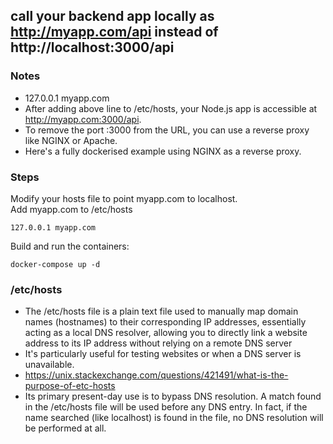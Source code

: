 ## call your backend app locally as http://myapp.com/api instead of http://localhost:3000/api

### Notes
* 127.0.0.1 myapp.com
* After adding above line to /etc/hosts, your Node.js app is accessible at http://myapp.com:3000/api.
* To remove the port :3000 from the URL, you can use a reverse proxy like NGINX or Apache.
* Here's a fully dockerised example using NGINX as a reverse proxy.

### Steps
Modify your hosts file to point myapp.com to localhost. \
Add myapp.com to /etc/hosts
```
127.0.0.1 myapp.com
```

Build and run the containers:
```
docker-compose up -d
```

### /etc/hosts
* The /etc/hosts file is a plain text file used to manually map domain names (hostnames) to their corresponding IP addresses, essentially acting as a local DNS resolver, allowing you to directly link a website address to its IP address without relying on a remote DNS server
* It's particularly useful for testing websites or when a DNS server is unavailable.
* https://unix.stackexchange.com/questions/421491/what-is-the-purpose-of-etc-hosts
* Its primary present-day use is to bypass DNS resolution. A match found in the /etc/hosts file will be used before any DNS entry. In fact, if the name searched (like localhost) is found in the file, no DNS resolution will be performed at all.
